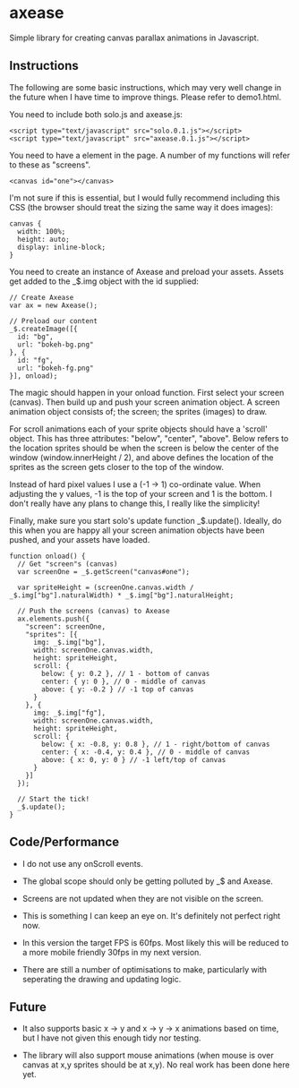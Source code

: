 # axease
Simple library for creating canvas parallax animations in Javascript.


Instructions
------------

The following are some basic instructions, which may very well change in the future when I have time to improve things. Please refer to demo1.html.

You need to include both solo.js and axease.js:

    <script type="text/javascript" src="solo.0.1.js"></script>
    <script type="text/javascript" src="axease.0.1.js"></script>

You need to have a <canvas> element in the page. A number of my functions will refer to these as "screens".

    <canvas id="one"></canvas>

I'm not sure if this is essential, but I would fully recommend including this CSS (the browser should treat the sizing the same way it does images):

    canvas {
      width: 100%;
      height: auto;
      display: inline-block;
    }

You need to create an instance of Axease and preload your assets. Assets get added to the _$.img object with the id supplied:

    // Create Axease
    var ax = new Axease();

    // Preload our content
    _$.createImage([{
      id: "bg",
      url: "bokeh-bg.png"
    }, {
      id: "fg",
      url: "bokeh-fg.png"
    }], onload);


The magic should happen in your onload function. First select your screen (canvas). Then build up and push your screen animation object. A screen animation object consists of; the screen; the sprites (images) to draw.

For scroll animations each of your sprite objects should have a 'scroll' object. This has three attributes: "below", "center", "above". Below refers to the location sprites should be when the screen is below the center of the window (window.innerHeight / 2), and above defines the location of the sprites as the screen gets closer to the top of the window.

Instead of hard pixel values I use a (-1 -> 1) co-ordinate value. When adjusting the y values, -1 is the top of your screen and 1 is the bottom. I don't really have any plans to change this, I really like the simplicity!

Finally, make sure you start solo's update function _$.update(). Ideally, do this when you are happy all your screen animation objects have been pushed, and your assets have loaded.

    function onload() {
      // Get "screen"s (canvas)
      var screenOne = _$.getScreen("canvas#one");

      var spriteHeight = (screenOne.canvas.width / _$.img["bg"].naturalWidth) * _$.img["bg"].naturalHeight;

      // Push the screens (canvas) to Axease
      ax.elements.push({
        "screen": screenOne,
        "sprites": [{
          img: _$.img["bg"],
          width: screenOne.canvas.width,
          height: spriteHeight,
          scroll: {
            below: { y: 0.2 }, // 1 - bottom of canvas
            center: { y: 0 }, // 0 - middle of canvas
            above: { y: -0.2 } // -1 top of canvas
          }
        }, {
          img: _$.img["fg"],
          width: screenOne.canvas.width,
          height: spriteHeight,
          scroll: {
            below: { x: -0.8, y: 0.8 }, // 1 - right/bottom of canvas
            center: { x: -0.4, y: 0.4 }, // 0 - middle of canvas
            above: { x: 0, y: 0 } // -1 left/top of canvas
          }
        }]
      });

      // Start the tick!
      _$.update();
    }


Code/Performance
-----------

* I do not use any onScroll events.

* The global scope should only be getting polluted by _$ and Axease.

* Screens are not updated when they are not visible on the screen.

* This is something I can keep an eye on. It's definitely not perfect right now.

* In this version the target FPS is 60fps. Most likely this will be reduced to a more mobile friendly 30fps in my next version.

* There are still a number of optimisations to make, particularly with seperating the drawing and updating logic.

Future
------

* It also supports basic x -> y and x -> y -> x animations based on time, but I have not given this enough tidy nor testing.

* The library will also support mouse animations (when mouse is over canvas at x,y sprites should be at x,y). No real work has been done here yet.
